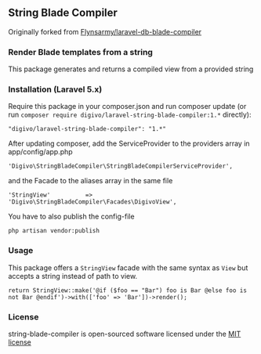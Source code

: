 ## String Blade Compiler

Originally forked from [Flynsarmy/laravel-db-blade-compiler](https://github.com/Flynsarmy/laravel-db-blade-compiler)

### Render Blade templates from a string

This package generates and returns a compiled view from a provided string

### Installation (Laravel 5.x)

Require this package in your composer.json and run composer update (or run `composer require digivo/laravel-string-blade-compiler:1.*` directly):

    "digivo/laravel-string-blade-compiler": "1.*"

After updating composer, add the ServiceProvider to the providers array in app/config/app.php

    'Digivo\StringBladeCompiler\StringBladeCompilerServiceProvider',

and the Facade to the aliases array in the same file

    'StringView'          => 'Digivo\StringBladeCompiler\Facades\DigivoView',

You have to also publish the config-file

    php artisan vendor:publish


### Usage

This package offers a `StringView` facade with the same syntax as `View` but accepts a string instead of path to view.

    return StringView::make('@if ($foo == "Bar") foo is Bar @else foo is not Bar @endif')->with(['foo' => 'Bar'])->render();


### License

string-blade-compiler is open-sourced software licensed under the [MIT license](http://opensource.org/licenses/MIT)
